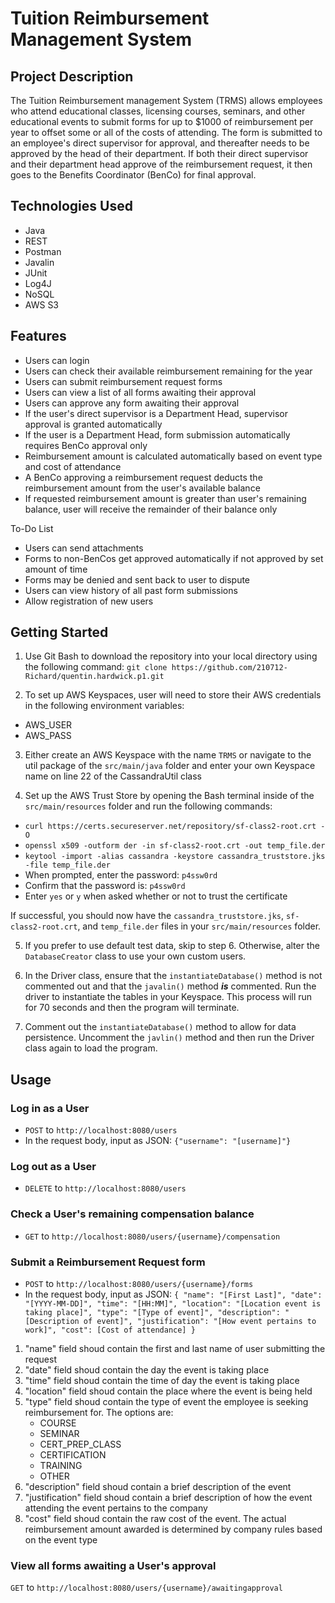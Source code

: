 # Tuition Reimbursement Management System

## Project Description
The Tuition Reimbursement management System (TRMS) allows employees who attend educational classes,
licensing courses, seminars, and other educational events to submit forms for up to $1000 of reimbursement
per year to offset some or all of the costs of attending. The form is submitted to an employee's direct supervisor
for approval, and thereafter needs to be approved by the head of their department. If both their direct supervisor
and their department head approve of the reimbursement request, it then goes to the Benefits Coordinator (BenCo)
for final approval.

## Technologies Used
* Java
* REST
* Postman
* Javalin
* JUnit
* Log4J
* NoSQL
* AWS S3

## Features
* Users can login
* Users can check their available reimbursement remaining for the year
* Users can submit reimbursement request forms
* Users can view a list of all forms awaiting their approval
* Users can approve any form awaiting their approval
* If the user's direct supervisor is a Department Head, supervisor approval is granted automatically
* If the user is a Department Head, form submission automatically requires BenCo approval only
* Reimbursement amount is calculated automatically based on event type and cost of attendance
* A BenCo approving a reimbursement request deducts the reimbursement amount from the user's available balance
* If requested reimbursement amount is greater than user's remaining balance, user will receive the remainder of their balance only



To-Do List
* Users can send attachments
* Forms to non-BenCos get approved automatically if not approved by set amount of time
* Forms may be denied and sent back to user to dispute
* Users can view history of all past form submissions
* Allow registration of new users

## Getting Started
1. Use Git Bash to download the repository into your local directory using the following command:
`git clone https://github.com/210712-Richard/quentin.hardwick.p1.git`

2. To set up AWS Keyspaces, user will need to store their AWS credentials in the following environment variables:
* AWS_USER
* AWS_PASS

3. Either create an AWS Keyspace with the name `TRMS` or navigate to the util package of the `src/main/java` folder
and enter your own Keyspace name on line 22 of the CassandraUtil class

4. Set up the AWS Trust Store by opening the Bash terminal inside of the `src/main/resources` folder and run the following commands:
* `curl https://certs.secureserver.net/repository/sf-class2-root.crt -O`
* `openssl x509 -outform der -in sf-class2-root.crt -out temp_file.der`
* `keytool -import -alias cassandra -keystore cassandra_truststore.jks -file temp_file.der`
* When prompted, enter the password: `p4ssw0rd`
* Confirm that the password is: `p4ssw0rd`
* Enter `yes` or `y` when asked whether or not to trust the certificate

If successful, you should now have the `cassandra_truststore.jks`, `sf-class2-root.crt`,
and `temp_file.der` files in your `src/main/resources` folder.

5. If you prefer to use default test data, skip to step 6. Otherwise, alter the `DatabaseCreator` class
to use your own custom users.

6. In the Driver class, ensure that the `instantiateDatabase()` method is not commented out and that the
`javalin()` method ***is*** commented. Run the driver to instantiate the tables in your Keyspace. This process
will run for 70 seconds and then the program will terminate.

7. Comment out the `instantiateDatabase()` method to allow for data persistence. Uncomment the `javlin()` method
and then run the Driver class again to load the program.

## Usage

### Log in as a User
* `POST` to `http://localhost:8080/users`
* In the request body, input as JSON: `{"username": "[username]"}`

### Log out as a User
* `DELETE` to `http://localhost:8080/users`

### Check a User's remaining compensation balance
* `GET` to `http://localhost:8080/users/{username}/compensation`

### Submit a Reimbursement Request form
* `POST` to `http://localhost:8080/users/{username}/forms`
* In the request body, input as JSON:
``{
    "name": "[First Last]",
    "date": "[YYYY-MM-DD]",
    "time": "[HH:MM]",
    "location": "[Location event is taking place]",
    "type": "[Type of event]",
    "description": "[Description of event]",
    "justification": "[How event pertains to work]",
    "cost": [Cost of attendance]
}``

1. "name" field shoud contain the first and last name of user submitting the request
2. "date" field shoud contain the day the event is taking place
3. "time" field shoud contain the time of day the event is taking place
4. "location" field shoud contain the place where the event is being held
5. "type" field shoud contain the type of event the employee is seeking reimbursement for. The options are:
    * COURSE
    * SEMINAR
    * CERT_PREP_CLASS
    * CERTIFICATION
    * TRAINING
    * OTHER
6. "description" field shoud contain a brief description of the event
7. "justification" field shoud contain a brief description of how the event attending the event pertains to the company
8. "cost" field shoud contain the raw cost of the event. The actual reimbursement amount awarded is determined by company rules based on the event type

### View all forms awaiting a User's approval
`GET` to `http://localhost:8080/users/{username}/awaitingapproval`
